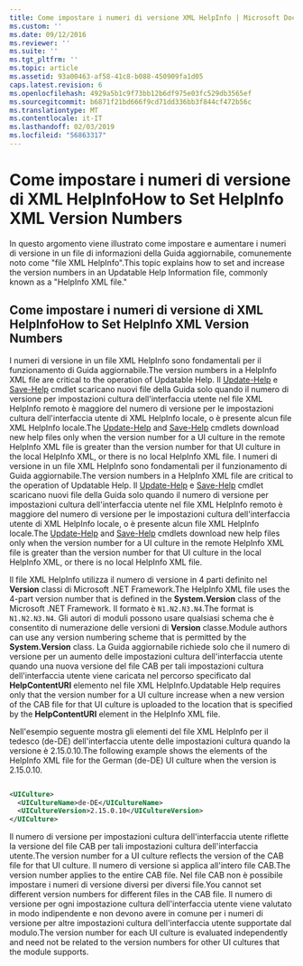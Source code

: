 ```yaml
---
title: Come impostare i numeri di versione XML HelpInfo | Microsoft Docs
ms.custom: ''
ms.date: 09/12/2016
ms.reviewer: ''
ms.suite: ''
ms.tgt_pltfrm: ''
ms.topic: article
ms.assetid: 93a00463-af58-41c8-b088-450909fa1d05
caps.latest.revision: 6
ms.openlocfilehash: 4929a5b1c9f73bb12b6df975e03fc529db3565ef
ms.sourcegitcommit: b6871f21bd666f9cd71dd336bb3f844cf472b56c
ms.translationtype: MT
ms.contentlocale: it-IT
ms.lasthandoff: 02/03/2019
ms.locfileid: "56863317"
---
```

# <a name="how-to-set-helpinfo-xml-version-numbers"></a><span data-ttu-id="1ccf8-102">Come impostare i numeri di versione di XML HelpInfo</span><span class="sxs-lookup"><span data-stu-id="1ccf8-102">How to Set HelpInfo XML Version Numbers</span></span>

<span data-ttu-id="1ccf8-103">In questo argomento viene illustrato come impostare e aumentare i numeri di versione in un file di informazioni della Guida aggiornabile, comunemente noto come "file XML HelpInfo".</span><span class="sxs-lookup"><span data-stu-id="1ccf8-103">This topic explains how to set and increase the version numbers in an Updatable Help Information file, commonly known as a "HelpInfo XML file."</span></span>

## <a name="how-to-set-helpinfo-xml-version-numbers"></a><span data-ttu-id="1ccf8-104">Come impostare i numeri di versione di XML HelpInfo</span><span class="sxs-lookup"><span data-stu-id="1ccf8-104">How to Set HelpInfo XML Version Numbers</span></span>

<span data-ttu-id="1ccf8-105">I numeri di versione in un file XML HelpInfo sono fondamentali per il funzionamento di Guida aggiornabile.</span><span class="sxs-lookup"><span data-stu-id="1ccf8-105">The version numbers in a HelpInfo XML file are critical to the operation of Updatable Help.</span></span> <span data-ttu-id="1ccf8-106">Il [Update-Help](/powershell/module/Microsoft.PowerShell.Core/Update-Help) e [Save-Help](/powershell/module/Microsoft.PowerShell.Core/Update-Help) cmdlet scaricano nuovi file della Guida solo quando il numero di versione per impostazioni cultura dell'interfaccia utente nel file XML HelpInfo remoto è maggiore del numero di versione per le impostazioni cultura dell'interfaccia utente di XML HelpInfo locale, o è presente alcun file XML HelpInfo locale.</span><span class="sxs-lookup"><span data-stu-id="1ccf8-106">The [Update-Help](/powershell/module/Microsoft.PowerShell.Core/Update-Help) and [Save-Help](/powershell/module/Microsoft.PowerShell.Core/Update-Help) cmdlets download new help files only when the version number for a UI culture in the remote HelpInfo XML file is greater than the version number for that UI culture in the local HelpInfo XML, or there is no local HelpInfo XML file.</span></span>
<span data-ttu-id="1ccf8-107">I numeri di versione in un file XML HelpInfo sono fondamentali per il funzionamento di Guida aggiornabile.</span><span class="sxs-lookup"><span data-stu-id="1ccf8-107">The version numbers in a HelpInfo XML file are critical to the operation of Updatable Help.</span></span> <span data-ttu-id="1ccf8-108">Il [Update-Help](/powershell/module/Microsoft.PowerShell.Core/Update-Help) e [Save-Help](/powershell/module/Microsoft.PowerShell.Core/Update-Help) cmdlet scaricano nuovi file della Guida solo quando il numero di versione per impostazioni cultura dell'interfaccia utente nel file XML HelpInfo remoto è maggiore del numero di versione per le impostazioni cultura dell'interfaccia utente di XML HelpInfo locale, o è presente alcun file XML HelpInfo locale.</span><span class="sxs-lookup"><span data-stu-id="1ccf8-108">The [Update-Help](/powershell/module/Microsoft.PowerShell.Core/Update-Help) and [Save-Help](/powershell/module/Microsoft.PowerShell.Core/Update-Help) cmdlets download new help files only when the version number for a UI culture in the remote HelpInfo XML file is greater than the version number for that UI culture in the local HelpInfo XML, or there is no local HelpInfo XML file.</span></span>

<span data-ttu-id="1ccf8-109">Il file XML HelpInfo utilizza il numero di versione in 4 parti definito nel **Version** classi di Microsoft .NET Framework.</span><span class="sxs-lookup"><span data-stu-id="1ccf8-109">The HelpInfo XML file uses the 4-part version number that is defined in the **System.Version** class of the Microsoft .NET Framework.</span></span> <span data-ttu-id="1ccf8-110">Il formato è `N1.N2.N3.N4`.</span><span class="sxs-lookup"><span data-stu-id="1ccf8-110">The format is `N1.N2.N3.N4`.</span></span> <span data-ttu-id="1ccf8-111">Gli autori di moduli possono usare qualsiasi schema che è consentito di numerazione delle versioni di **Version** classe.</span><span class="sxs-lookup"><span data-stu-id="1ccf8-111">Module authors can use any version numbering scheme that is permitted by the **System.Version** class.</span></span> <span data-ttu-id="1ccf8-112">La Guida aggiornabile richiede solo che il numero di versione per un aumento delle impostazioni cultura dell'interfaccia utente quando una nuova versione del file CAB per tali impostazioni cultura dell'interfaccia utente viene caricata nel percorso specificato dal **HelpContentURI** elemento nel file XML HelpInfo.</span><span class="sxs-lookup"><span data-stu-id="1ccf8-112">Updatable Help requires only that the version number for a UI culture increase when a new version of the CAB file for that UI culture is uploaded to the location that is specified by the **HelpContentURI** element in the HelpInfo XML file.</span></span>

<span data-ttu-id="1ccf8-113">Nell'esempio seguente mostra gli elementi del file XML HelpInfo per il tedesco (de-DE) dell'interfaccia utente delle impostazioni cultura quando la versione è 2.15.0.10.</span><span class="sxs-lookup"><span data-stu-id="1ccf8-113">The following example shows the elements of the HelpInfo XML file for the German (de-DE) UI culture when the version is 2.15.0.10.</span></span>

```xml

<UICulture>
  <UICultureName>de-DE</UICultureName>
  <UICultureVersion>2.15.0.10</UICultureVersion>
</UICulture>
```

<span data-ttu-id="1ccf8-114">Il numero di versione per impostazioni cultura dell'interfaccia utente riflette la versione del file CAB per tali impostazioni cultura dell'interfaccia utente.</span><span class="sxs-lookup"><span data-stu-id="1ccf8-114">The version number for a UI culture reflects the version of the CAB file for that UI culture.</span></span> <span data-ttu-id="1ccf8-115">Il numero di versione si applica all'intero file CAB.</span><span class="sxs-lookup"><span data-stu-id="1ccf8-115">The version number applies to the entire CAB file.</span></span> <span data-ttu-id="1ccf8-116">Nel file CAB non è possibile impostare i numeri di versione diversi per diversi file.</span><span class="sxs-lookup"><span data-stu-id="1ccf8-116">You cannot set different version numbers for different files in the CAB file.</span></span> <span data-ttu-id="1ccf8-117">Il numero di versione per ogni impostazione cultura dell'interfaccia utente viene valutato in modo indipendente e non devono avere in comune per i numeri di versione per altre impostazioni cultura dell'interfaccia utente supportate dal modulo.</span><span class="sxs-lookup"><span data-stu-id="1ccf8-117">The version number for each UI culture is evaluated independently and need not be related to the version numbers for other UI cultures that the module supports.</span></span>